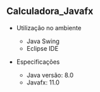 ## Calculadora_Javafx

* Utilização no ambiente
  * Java Swing
  * Eclipse IDE
  
* Especificações
  * Java versão: 8.0
  * Javafx: 11.0
